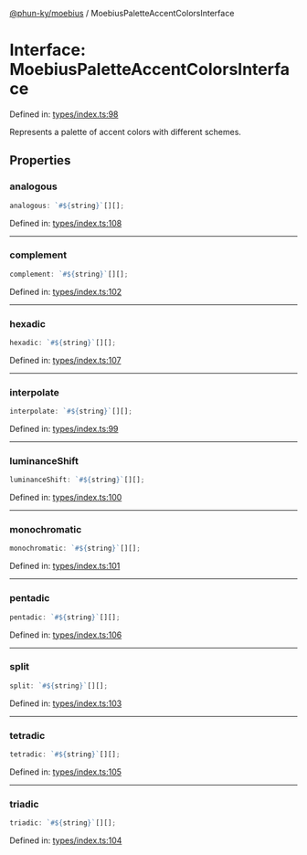 [@phun-ky/moebius](../index.md) / MoebiusPaletteAccentColorsInterface

# Interface: MoebiusPaletteAccentColorsInterface

Defined in: [types/index.ts:98](https://github.com/phun-ky/moebius/blob/main/src/types/index.ts#L98)

Represents a palette of accent colors with different schemes.

## Properties

### analogous

```ts
analogous: `#${string}`[][];
```

Defined in: [types/index.ts:108](https://github.com/phun-ky/moebius/blob/main/src/types/index.ts#L108)

---

### complement

```ts
complement: `#${string}`[][];
```

Defined in: [types/index.ts:102](https://github.com/phun-ky/moebius/blob/main/src/types/index.ts#L102)

---

### hexadic

```ts
hexadic: `#${string}`[][];
```

Defined in: [types/index.ts:107](https://github.com/phun-ky/moebius/blob/main/src/types/index.ts#L107)

---

### interpolate

```ts
interpolate: `#${string}`[][];
```

Defined in: [types/index.ts:99](https://github.com/phun-ky/moebius/blob/main/src/types/index.ts#L99)

---

### luminanceShift

```ts
luminanceShift: `#${string}`[][];
```

Defined in: [types/index.ts:100](https://github.com/phun-ky/moebius/blob/main/src/types/index.ts#L100)

---

### monochromatic

```ts
monochromatic: `#${string}`[][];
```

Defined in: [types/index.ts:101](https://github.com/phun-ky/moebius/blob/main/src/types/index.ts#L101)

---

### pentadic

```ts
pentadic: `#${string}`[][];
```

Defined in: [types/index.ts:106](https://github.com/phun-ky/moebius/blob/main/src/types/index.ts#L106)

---

### split

```ts
split: `#${string}`[][];
```

Defined in: [types/index.ts:103](https://github.com/phun-ky/moebius/blob/main/src/types/index.ts#L103)

---

### tetradic

```ts
tetradic: `#${string}`[][];
```

Defined in: [types/index.ts:105](https://github.com/phun-ky/moebius/blob/main/src/types/index.ts#L105)

---

### triadic

```ts
triadic: `#${string}`[][];
```

Defined in: [types/index.ts:104](https://github.com/phun-ky/moebius/blob/main/src/types/index.ts#L104)
